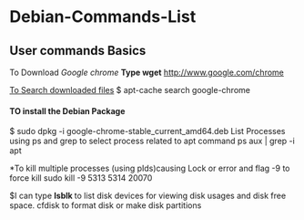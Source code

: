 # Debian-Commands-List
## User commands Basics

 To Download *Google chrome* 
 **Type wget** http://www.google.com/chrome

<u>To Search downloaded files</u> 
$ apt-cache search google-chrome

#### TO install the Debian Package
  $ sudo dpkg -i google-chrome-stable_current_amd64.deb 
 List Processes using ps and grep to select process related to apt command
 ps aux | grep -i apt 
 
 *To kill multiple processes (using pIds)causing Lock or error and flag -9 to force kill
 sudo kill -9 5313 5314 20070
 
 $I can type <b> lsblk </b> to list disk devices for viewing disk usages and disk free space.
   cfdisk to format disk or make disk partitions

